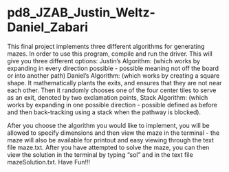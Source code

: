 pd8_JZAB_Justin_Weltz-Daniel_Zabari
===================================
This final project implements three different algorithms for generating mazes. In order to use this program, compile and run the driver. This will give you three different options:
Justin’s Algorithm: (which works by expanding in every direction possible - possible meaning not off the board or into another path) 
Daniel’s Algorithm: (which works by creating a square shape.  It mathematically plants the exits, and ensures that they are not near each other.  Then it randomly chooses one of the four center tiles to serve as an exit, denoted by two exclamation points, 
Stack Algorithm: (which works by expanding in one possible direction - possible defined as before and then back-tracking using a stack when the pathway is blocked). 

After you choose the algorithm you would like to implement, you will be allowed to specify dimensions and then view the maze in the terminal - the maze will also be available for printout and easy viewing through the text file maze.txt. After you have attempted to solve the maze, you can then view the solution in the terminal by typing “sol” and in the text file mazeSolution.txt. Have Fun!!!
